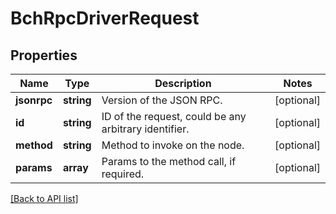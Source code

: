 # BchRpcDriverRequest

## Properties

Name | Type | Description | Notes
------------ | ------------- | ------------- | -------------
**jsonrpc** | **string** | Version of the JSON RPC. | [optional]
**id** | **string** | ID of the request, could be any arbitrary identifier. | [optional]
**method** | **string** | Method to invoke on the node. | [optional]
**params** | **array** | Params to the method call, if required. | [optional]

[[Back to API list]](../../README.md#api-endpoints)
